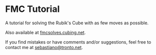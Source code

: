 # FMC Tutorial
A tutorial for solving the Rubik's Cube with as few moves as possible.

Also available at [fmcsolves.cubing.net](https://fmcsolves.cubing.net).

If you find mistakes or have comments and/or suggestions, feel free to
contact me at sebastiano@tronto.net.
